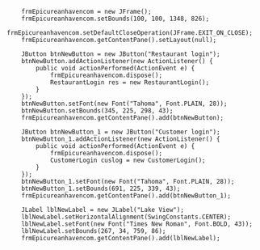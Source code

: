 
		frmEpicureanhavencom = new JFrame();
		frmEpicureanhavencom.setBounds(100, 100, 1348, 826);
		frmEpicureanhavencom.setDefaultCloseOperation(JFrame.EXIT_ON_CLOSE);
		frmEpicureanhavencom.getContentPane().setLayout(null);
		
		JButton btnNewButton = new JButton("Restaurant login");
		btnNewButton.addActionListener(new ActionListener() {
			public void actionPerformed(ActionEvent e) {
				frmEpicureanhavencom.dispose();
				RestaurantLogin res = new RestaurantLogin();
			}
		});
		btnNewButton.setFont(new Font("Tahoma", Font.PLAIN, 28));
		btnNewButton.setBounds(345, 225, 298, 43);
		frmEpicureanhavencom.getContentPane().add(btnNewButton);
		
		JButton btnNewButton_1 = new JButton("Customer login");
		btnNewButton_1.addActionListener(new ActionListener() {
			public void actionPerformed(ActionEvent e) {
				frmEpicureanhavencom.dispose();
				CustomerLogin cuslog = new CustomerLogin();
			}
		});
		btnNewButton_1.setFont(new Font("Tahoma", Font.PLAIN, 28));
		btnNewButton_1.setBounds(691, 225, 339, 43);
		frmEpicureanhavencom.getContentPane().add(btnNewButton_1);
		
		JLabel lblNewLabel = new JLabel("Lake View");
		lblNewLabel.setHorizontalAlignment(SwingConstants.CENTER);
		lblNewLabel.setFont(new Font("Times New Roman", Font.BOLD, 43));
		lblNewLabel.setBounds(267, 34, 759, 86);
		frmEpicureanhavencom.getContentPane().add(lblNewLabel);
	

